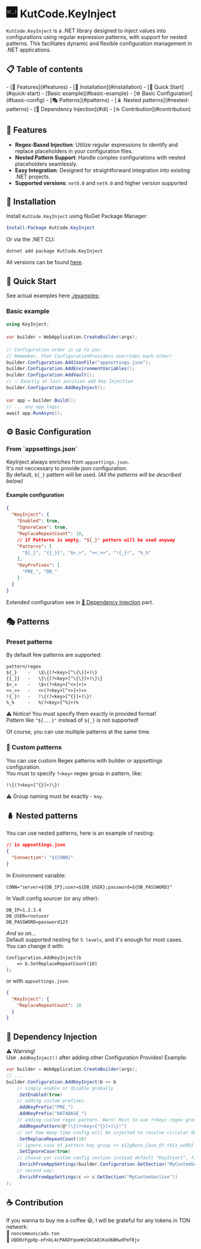 # <img src="./img/logo.png" style="width: 30px" /> KutCode.KeyInject

`KutCode.KeyInject` is a .NET library designed to inject values into configurations using regular expression patterns, with support for nested patterns. This facilitates dynamic and flexible configuration management in .NET applications.

<h2 id="toc">📋 Table of contents</h2>
- [🧩 Features](#features)  
- [📜 Installation](#installation)  
- [🚀 Quick Start](#quick-start)  
  - [Basic example](#basic-example)  
- [⚙️ Basic Configuration](#basic-config)  
- [🎭 Patterns](#patterns)  
- [🪆 Nested patterns](#nested-patterns)  
- [💉 Dependency Injection](#di)  
- [☕ Contribution](#contribution)  

<h2 id="features">🧩 Features</h2>

- **Regex-Based Injection**: Utilize regular expressions to identify and replace placeholders in your configuration files.
- **Nested Pattern Support**: Handle complex configurations with nested placeholders seamlessly.
- **Easy Integration**: Designed for straightforward integration into existing .NET projects.
- **Supported versions**: `net8.0` and `net9.0` and higher version supported

<h2 id="installation">📜 Installation</h2>

Install `KutCode.KeyInject` using NuGet Package Manager:

```powershell
Install-Package KutCode.KeyInject
```

Or via the .NET CLI:

```shell
dotnet add package KutCode.KeyInject
```

All versions can be found [here](https://www.nuget.org/packages/KutCode.KeyInject/).

<h2 id="quick-start">🚀 Quick Start</h2>

See actual examples here [./examples](./examples);

<h3 id="basic-example">Basic example</h3>

```csharp
using KeyInject;

var builder = WebApplication.CreateBuilder(args);

// Configuration order is up to you.
// Remember, that ConfigurationProviders overrides each other!
builder.Configuration.AddJsonFile("appsettings.json");
builder.Configuration.AddEnvironmentVariables();
builder.Configuration.AddVault();
// ✅ Exactly at last position add Key Injection 
builder.Configuration.AddKeyInject();

var app = builder.Build();
// ... any app logic
await app.RunAsync();
```

<h2 id="basic-config">⚙️ Basic Configuration</h2>
<h3 id="from-appsettings">From `appsettings.json`</h3>

KeyInject always enriches from `appsettings.json`.  
It's not neccessary to provide json configuration.  
By default, `${_}` pattern will be used. _(All the patterns will be described below)_

<h4 id="example-configuration">Example configuration</h4>

```json
{
  "KeyInject": {
    "Enabled": true,
    "IgnoreCase": true,
    "ReplaceRepeatCount": 10,
    // if Patterns is empty, "${_}" pattern will be used anyway
    "Patterns": [
      "${_}", "{{_}}", "$<_>", "<<_>>", "!{_}!", "%_%"
    ],
    "KeyPrefixes": [
      "PRE_", "DB_"
    ]
  }
}

```
Extended configuration see in [💉 Dependency Injection](#di) part.

<h2 id="patterns">🎭 Patterns</h2>
<h3 id="preset-patterns">Preset patterns</h3>

By default few patterns are supported:
```text
pattern/regex
${_}    -   \$\{(?<key>[^\{\}]+)\}
{{_}}   -   \{\{(?<key>[^\{\}]+)\}\}
$<_>    -   \$<(?<key>[^<>]+)>
<<_>>   -   <<(?<key>[^<>]+)>>
!{_}!   -   !\{(?<key>[^{}]+)\}!
%_%     -   %(?<key>[^%]+)%
```
  
⚠️ Notice! You must specify them exactly in provided format!  
Pattern like `"${...}"` instead of `${_}` is not supported!  
  
Of course, you can use multiple patterns at the same time.

<h3 id="custom-patterns">🔧 Custom patterns</h3>

You can use custom Regex patterns with builder or appsettings configuration.  
You must to specify `?<key>` regex group in pattern, like:
```regexp  
!\{(?<key>[^{}]+)\}!
```
⚠️ Group naming must be exactly - `key`.


<h2 id="nested-patterns">🪆 Nested patterns</h2>

You can use nested patterns, here is an example of nesting:
```json  
// in appsettings.json
{
  "Connection": "${CONN}"
}
```
In Environment variable:
```text  
CONN="server=${DB_IP};user=${DB_USER};password=${DB_PASSWORD}"
```
In Vault config sourcer (or any other):
```text  
DB_IP=1.2.3.4
DB_USER=rootuser
DB_PASSWORD=password123
```
_And so on..._  
Default supported nesting for `5 levels`, and it's enough for most cases.  
You can change it with:
```
Configuration.AddKeyInject(b 
    => b.SetReplaceRepeatCount(10)
);
```
or with `appsettings.json`:
```json
{
  "KeyInject": {
    "ReplaceRepeatCount": 10
  }
}
```

<h2 id="di">💉 Dependency Injection</h2>

⚠️ Warning!  
Use `.AddKeyInject()` after adding other Configuration Provides!
Example:
```csharp
var builder = WebApplication.CreateBuilder(args);
// ... 
builder.Configuration.AddKeyInject(b => b
	// simply enable or disable globally 
	.SetEnabled(true)
	// adding custom prefixes
	.AddKeyPrefix("PRE_")
	.AddKeyPrefix("DATABASE_")
	// adding custom regex pattern. Warn! Must to use ?<key> regex group, see documentation.
	.AddRegexPattern(@"!\{(?<key>[^{}]+)\}!")
	// set how many time config will be injected to resolve circular dependencies
	.SetReplaceRepeatCount(10)
	// ignore case of pattern key group >> ${IgNore_Case_Of_thIs_woRD}
	.SetIgnoreCase(true)
	// choose yor custom config section instead default "KeyInject", first way:
	.EnrichFromAppSettings(builder.Configuration.GetSection("MyCustomSection"))
	// second way:
	.EnrichFromAppSettings(c => c.GetSection("MyCustomSection"))
);
```

<h2 id="contribution">☕ Contribution</h2>

If you wanna to buy me a coffee 😃, I will be grateful for any tokens in TON network:  
💎 `noncommunicado.ton`  
💎 `UQD0zFgp0p-eFnbL4cPA6DYqoeWzGbCA81KuU6BKwdFmf8jv`